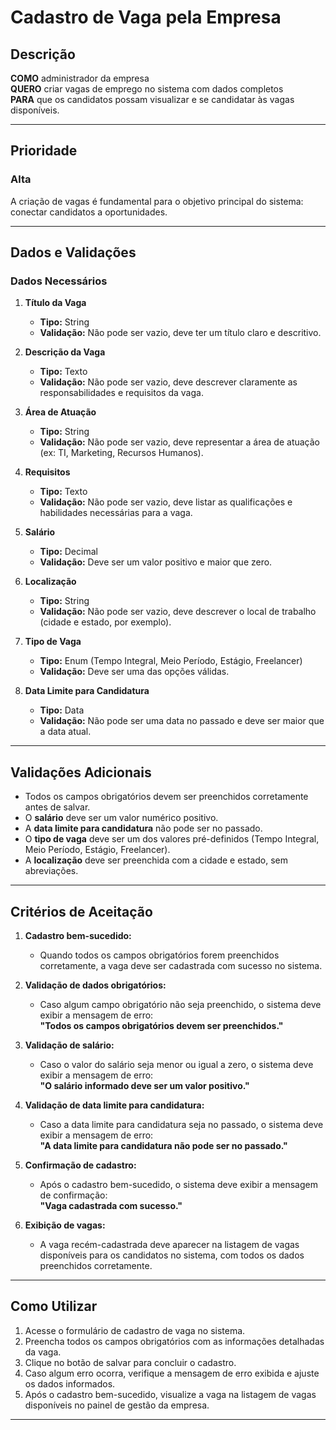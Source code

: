 # Cadastro de Vaga pela Empresa

## Descrição

**COMO** administrador da empresa  
**QUERO** criar vagas de emprego no sistema com dados completos  
**PARA** que os candidatos possam visualizar e se candidatar às vagas disponíveis.

---

## Prioridade  
### Alta  
A criação de vagas é fundamental para o objetivo principal do sistema: conectar candidatos a oportunidades.  

---
## Dados e Validações

### Dados Necessários

1. **Título da Vaga**
   - **Tipo:** String  
   - **Validação:** Não pode ser vazio, deve ter um título claro e descritivo.

2. **Descrição da Vaga**
   - **Tipo:** Texto  
   - **Validação:** Não pode ser vazio, deve descrever claramente as responsabilidades e requisitos da vaga.

3. **Área de Atuação**
   - **Tipo:** String  
   - **Validação:** Não pode ser vazio, deve representar a área de atuação (ex: TI, Marketing, Recursos Humanos).

4. **Requisitos**
   - **Tipo:** Texto  
   - **Validação:** Não pode ser vazio, deve listar as qualificações e habilidades necessárias para a vaga.

5. **Salário**
   - **Tipo:** Decimal  
   - **Validação:** Deve ser um valor positivo e maior que zero.

6. **Localização**
   - **Tipo:** String  
   - **Validação:** Não pode ser vazio, deve descrever o local de trabalho (cidade e estado, por exemplo).

7. **Tipo de Vaga**
   - **Tipo:** Enum (Tempo Integral, Meio Período, Estágio, Freelancer)  
   - **Validação:** Deve ser uma das opções válidas.

8. **Data Limite para Candidatura**
   - **Tipo:** Data  
   - **Validação:** Não pode ser uma data no passado e deve ser maior que a data atual.

---

## Validações Adicionais

- Todos os campos obrigatórios devem ser preenchidos corretamente antes de salvar.  
- O **salário** deve ser um valor numérico positivo.  
- A **data limite para candidatura** não pode ser no passado.  
- O **tipo de vaga** deve ser um dos valores pré-definidos (Tempo Integral, Meio Período, Estágio, Freelancer).  
- A **localização** deve ser preenchida com a cidade e estado, sem abreviações.

---

## Critérios de Aceitação

1. **Cadastro bem-sucedido:**  
   - Quando todos os campos obrigatórios forem preenchidos corretamente, a vaga deve ser cadastrada com sucesso no sistema.

2. **Validação de dados obrigatórios:**  
   - Caso algum campo obrigatório não seja preenchido, o sistema deve exibir a mensagem de erro:  
     **"Todos os campos obrigatórios devem ser preenchidos."**

3. **Validação de salário:**  
   - Caso o valor do salário seja menor ou igual a zero, o sistema deve exibir a mensagem de erro:  
     **"O salário informado deve ser um valor positivo."**

4. **Validação de data limite para candidatura:**  
   - Caso a data limite para candidatura seja no passado, o sistema deve exibir a mensagem de erro:  
     **"A data limite para candidatura não pode ser no passado."**

5. **Confirmação de cadastro:**  
   - Após o cadastro bem-sucedido, o sistema deve exibir a mensagem de confirmação:  
     **"Vaga cadastrada com sucesso."**

6. **Exibição de vagas:**  
   - A vaga recém-cadastrada deve aparecer na listagem de vagas disponíveis para os candidatos no sistema, com todos os dados preenchidos corretamente.

---

## Como Utilizar

1. Acesse o formulário de cadastro de vaga no sistema.
2. Preencha todos os campos obrigatórios com as informações detalhadas da vaga.
3. Clique no botão de salvar para concluir o cadastro.
4. Caso algum erro ocorra, verifique a mensagem de erro exibida e ajuste os dados informados.
5. Após o cadastro bem-sucedido, visualize a vaga na listagem de vagas disponíveis no painel de gestão da empresa.

---